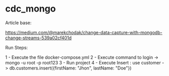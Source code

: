 # cdc_mongo

Article base:

https://medium.com/@marekchodak/change-data-capture-with-mongodb-change-streams-539a02cf401d


Run Steps:

1 - Execute the file docker-compose.yml
2 - Execute command to login -> mongo -u root -p root123
3 - Run project 
4 - Execute Insert : use customer -> db.customers.insert({firstName: "Jhon", lastName: "Doe"})